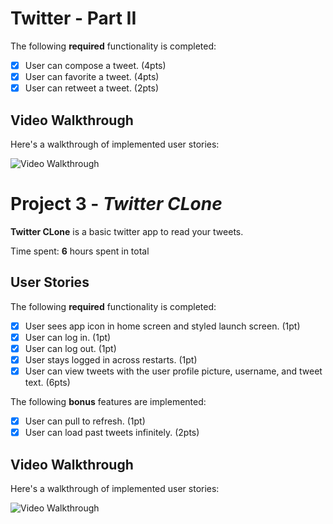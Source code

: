 # Twitter - Part II
The following **required** functionality is completed:
- [x] User can compose a tweet. (4pts)
- [x] User can favorite a tweet. (4pts)
- [x] User can retweet a tweet. (2pts)
## Video Walkthrough
Here's a walkthrough of implemented user stories:

<img src='http://g.recordit.co/n7OBz77DXP.gif' title='Video Walkthrough' width='' alt='Video Walkthrough' />

# Project 3 - *Twitter CLone*

**Twitter CLone** is a basic twitter app to read your tweets.

Time spent: **6** hours spent in total

## User Stories

The following **required** functionality is completed:

- [x] User sees app icon in home screen and styled launch screen. (1pt)
- [x] User can log in. (1pt)
- [x] User can log out. (1pt)
- [x] User stays logged in across restarts. (1pt)
- [x] User can view tweets with the user profile picture, username, and tweet text. (6pts)

The following **bonus** features are implemented:

- [x] User can pull to refresh. (1pt)
- [x] User can load past tweets infinitely. (2pts)

## Video Walkthrough

Here's a walkthrough of implemented user stories:

<img src='http://g.recordit.co/bEzevlkREu.gif' title='Video Walkthrough' width='' alt='Video Walkthrough' />

